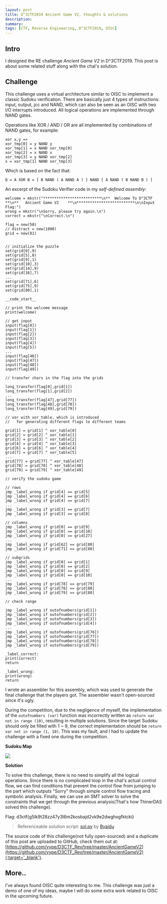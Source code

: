 ```yaml
---
layout: post
title: D^3CTF2019 Ancient Game V2, thoughts & solutions
description: 
summary: 
tags: [CTF, Reverse Engineering, D^3CTF2019, OISC]
---
```


## Intro

I designed the RE challenge *Ancient Game V2* in D^3CTF2019. This post is about some related stuff along with the chal's solution.


## Challenge

This challenge uses a virtual architecture similar to OISC to implement a classic Sudoku verification. There are basically just 4 types of instructions: input, output, jcc and NAND, which can also be seen as an OISC with two I/O interrupts introduced. All logical operations are implemented through NAND gates.

Operations like XOR / AND / OR are all implemented by combinations of NAND gates, for example:

```
xor x,y =>
xor_tmp[0] = y NAND y
xor_tmp[1] = x NAND xor_tmp[0]
xor_tmp[2] = x NAND x
xor_tmp[3] = y NAND xor_tmp[2]
x = xor_tmp[1] NAND xor_tmp[3]
```

Which is based on the fact that:

```
Q = A XOR B = [ B NAND ( A NAND A ) ] NAND [ A NAND ( B NAND B ) ]
```

An excerpt of the Sudoku Verifier code in my *self-defined assembly*:

```
welcome = mkstr("**************************\n**  Welcome To D^3CTF   **\n**   Ancient Game V2    **\n**************************\n\nInput Flag:")
wrong = mkstr("\nSorry, please try again.\n")
correct = mkstr("\nCorrect.\n")

flag = new(50)
// distract = new(1000)
grid = new(81)


// initialize the puzzle
set(grid[0],9)
set(grid[5],8)
set(grid[9],1)
set(grid[10],3)
set(grid[14],9)
set(grid[16],7)
...
set(grid[71],6)
set(grid[75],9)
set(grid[80],1)

__code_start__

// print the welcome message
print(welcome)

// get input
input(flag[0])
input(flag[1])
input(flag[2])
input(flag[3])
input(flag[4])
input(flag[5])
...
input(flag[46])
input(flag[47])
input(flag[48])
input(flag[49])

// transfer chars in the flag into the grids

long_transfer(flag[0],grid[1])
long_transfer(flag[1],grid[2])
...
long_transfer(flag[47],grid[77])
long_transfer(flag[48],grid[78])
long_transfer(flag[49],grid[79])

// xor with xor_table, which is introduced 
//   for generating different flags to different teams

grid[1] = grid[1] ^ xor_table[0]
grid[2] = grid[2] ^ xor_table[1]
grid[3] = grid[3] ^ xor_table[2]
grid[4] = grid[4] ^ xor_table[3]
grid[6] = grid[6] ^ xor_table[4]
grid[7] = grid[7] ^ xor_table[5]
...
grid[77] = grid[77] ^ xor_table[47]
grid[78] = grid[78] ^ xor_table[48]
grid[79] = grid[79] ^ xor_table[49]

// verify the sudoku game

// rows
jmp _label_wrong if grid[4] == grid[5]
jmp _label_wrong if grid[4] == grid[6]
jmp _label_wrong if grid[4] == grid[7]
...
jmp _label_wrong if grid[3] == grid[7]
jmp _label_wrong if grid[3] == grid[8]

// columns
jmp _label_wrong if grid[0] == grid[9]
jmp _label_wrong if grid[0] == grid[18]
jmp _label_wrong if grid[0] == grid[27]
...
jmp _label_wrong if grid[62] == grid[80]
jmp _label_wrong if grid[71] == grid[80]

// subgrids
jmp _label_wrong if grid[0] == grid[1]
jmp _label_wrong if grid[0] == grid[2]
jmp _label_wrong if grid[0] == grid[9]
jmp _label_wrong if grid[0] == grid[10]
...
jmp _label_wrong if grid[78] == grid[79]
jmp _label_wrong if grid[78] == grid[80]
jmp _label_wrong if grid[79] == grid[80]

// check range

jmp _label_wrong if outofnumbers(grid[1])
jmp _label_wrong if outofnumbers(grid[2])
jmp _label_wrong if outofnumbers(grid[3])
jmp _label_wrong if outofnumbers(grid[4])
...
jmp _label_wrong if outofnumbers(grid[76])
jmp _label_wrong if outofnumbers(grid[77])
jmp _label_wrong if outofnumbers(grid[78])
jmp _label_wrong if outofnumbers(grid[79])

_label_correct:
print(correct)
return

_label_wrong:
print(wrong)
return
```

I wrote an assembler for this assembly, which was used to generate the final challenge that the players got. The assembler wasn't open-sourced since it's ugly.

During the competition, due to the negligence of myself, the implementation of the `outofnumbers (var)` function was incorrectly written as `return var not in range (10)`, resulting in multiple solutions. Since the target Sudoku should only be filled with 1 ~ 9, the correct implementation should be `return var not in range (1, 10)`. This was my fault, and I had to update the challenge with a fixed one during the competition.

**Sudoku Map**

![](https://camo.githubusercontent.com/9e3d18179573b913f906045e17194334fe646330e821fc86032756fece3958a2/68747470733a2f2f692e696d6775722e636f6d2f50727a6d7945752e706e67)

**Solution**

To solve this challenge, there is no need to simplify all the logical operations. Since there is no complicated loop in the chal's actual control flow, we can find conditions that prevent the control flow from jumping to the part which outputs "Sorry" through simple control flow tracing and symbolic analysis. Finally, we can use an SMT solver to solve the constraints that we get through the previous analysis(That's how ThinerDAS solved this challenge).

Flag: d3ctf{g5lk9t28zz47y3l6m2kosbajd2vk9e2dwghxgfktcki}

> Referenceable solution script: [sol.py](https://github.com/0h2o/D3CTF_Rev/blob/master/AncientGameV2/sol.py) by [Byaidu](https://github.com/byaidu)

The source code of this challenge(not fully open-sourced) and a duplicate of this post are uploaded to GitHub, check them out at: [https://github.com/yype/D3CTF_Rev/tree/master/AncientGameV2](https://github.com/yype/D3CTF_Rev/tree/master/AncientGameV2){:target='_blank'}.

## More..

I've always found OISC quite interesting to me. This challenge was just a demo of one of my ideas, maybe I will do some extra work related to OISC in the upcoming future.